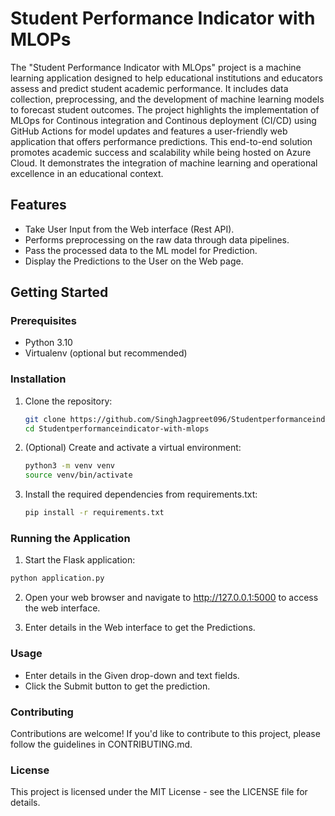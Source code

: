 # Student Performance Indicator with MLOPs

The "Student Performance Indicator with MLOps" project is a machine learning application designed to help educational institutions and educators assess and predict student academic performance. It includes data collection, preprocessing, and the development of machine learning models to forecast student outcomes. The project highlights the implementation of MLOps for Continous integration and Continous deployment (CI/CD) using GitHub Actions for model updates and features a user-friendly web application that offers performance predictions. This end-to-end solution promotes academic success and scalability while being hosted on Azure Cloud. It demonstrates the integration of machine learning and operational excellence in an educational context.


## Features

- Take User Input from the Web interface (Rest API).
- Performs preprocessing on the raw data through data pipelines.
- Pass the processed data to the ML model for Prediction.
- Display the Predictions to the User on the Web page.

## Getting Started

### Prerequisites

- Python 3.10 
- Virtualenv (optional but recommended)

### Installation

1. Clone the repository:

   ```bash
   git clone https://github.com/SinghJagpreet096/Studentperformanceindicator-with-mlops
   cd Studentperformanceindicator-with-mlops
   ```

2. (Optional) Create and activate a virtual environment:

    ```bash
    python3 -m venv venv
    source venv/bin/activate
    ```

3. Install the required dependencies from requirements.txt:

    ```bash
    pip install -r requirements.txt
    ```

### Running the Application

1. Start the Flask application:

```bash
python application.py
```

2. Open your web browser and navigate to http://127.0.0.1:5000 to access the web interface.

3. Enter details in the Web interface to get the Predictions.

### Usage
- Enter details in the Given drop-down and text fields.
- Click the Submit button to get the prediction.

### Contributing
Contributions are welcome! If you'd like to contribute to this project, please follow the guidelines in CONTRIBUTING.md.

### License
This project is licensed under the MIT License - see the LICENSE file for details.




